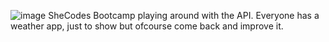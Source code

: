 
![image](https://github.com/MayAMMM/BasicWeather/assets/104266442/da34f075-b8b6-4973-877e-2bf2a64f13e5)
SheCodes Bootcamp playing around with the API.
Everyone has a weather app, just to show but ofcourse come back and improve it.
